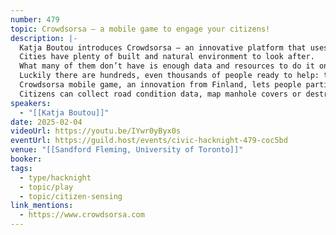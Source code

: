 ```yaml
---
number: 479
topic: Crowdsorsa – a mobile game to engage your citizens!
description: |-
  Katja Boutou introduces Crowdsorsa – an innovative platform that uses gamification and crowdsourcing to tackle environmental and infrastructure challenges.
  Cities have plenty of built and natural environment to look after.
  What many of them don’t have is enough data and resources to do it on time – when the costs and consequences are at their lowest.
  Luckily there are hundreds, even thousands of people ready to help: the citizens!
  Crowdsorsa mobile game, an innovation from Finland, lets people participate in improving their environment through fun and rewarding missions tailored to cities’ needs.
  Citizens can collect road condition data, map manhole covers or destroy sightings of invasive plant species. The ways to engage them are endless.
speakers:
  - "[[Katja Boutou]]"
date: 2025-02-04
videoUrl: https://youtu.be/IYwr0yByx0s
eventUrl: https://guild.host/events/civic-hacknight-479-coc5bd
venue: "[[Sandford Fleming, University of Toronto]]"
booker: 
tags:
  - type/hacknight
  - topic/play
  - topic/citizen-sensing
link_mentions:
  - https://www.crowdsorsa.com
---
```

